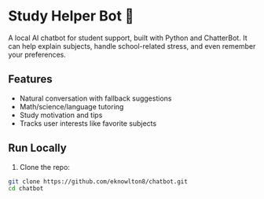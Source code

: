 # Study Helper Bot 🧠

A local AI chatbot for student support, built with Python and ChatterBot. It can help explain subjects, handle school-related stress, and even remember your preferences.

## Features
- Natural conversation with fallback suggestions
- Math/science/language tutoring
- Study motivation and tips
- Tracks user interests like favorite subjects

## Run Locally

1. Clone the repo:
```bash
git clone https://github.com/eknowlton8/chatbot.git
cd chatbot
